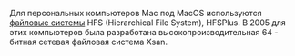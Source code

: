 Для персональных компьютеров Mac под MacOS используются [файловые системы](что%20такое%20фс) HFS (Hierarchical File System), HFSPlus. В 2005 для этих компьютеров была разработана высокопроизводительная 64 - битная сетевая файловая система Xsan.
